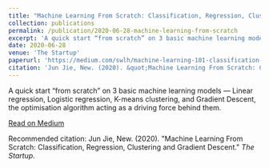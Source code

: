 ```yaml
---
title: "Machine Learning From Scratch: Classification, Regression, Clustering and Gradient Descent"
collection: publications
permalink: /publication/2020-06-28-machine-learning-from-scratch
excerpt: 'A quick start “from scratch” on 3 basic machine learning models — Linear regression, Logistic regression, K-means clustering, and Gradient Descent, the optimisation algorithm acting as a driving force behind them.'
date: 2020-06-28
venue: 'The Startup'
paperurl: 'https://medium.com/swlh/machine-learning-101-classification-regression-gradient-descent-and-clustering-b3449f270dbe'
citation: 'Jun Jie, New. (2020). &quot;Machine Learning From Scratch: Classification, Regression, Clustering and Gradient Descent.&quot; <i>The Startup</i>.'
---
```

A quick start “from scratch” on 3 basic machine learning models — Linear regression, Logistic regression, K-means clustering, and Gradient Descent, the optimisation algorithm acting as a driving force behind them.

[Read on Medium](https://medium.com/swlh/machine-learning-101-classification-regression-gradient-descent-and-clustering-b3449f270dbe)

Recommended citation: Jun Jie, New. (2020). "Machine Learning From Scratch: Classification, Regression, Clustering and Gradient Descent." <i>The Startup</i>.
